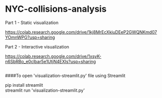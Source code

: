 # NYC-collisions-analysis

Part 1 - Static visualization

https://colab.research.google.com/drive/1kj8MrEcXkiuDEeP2GWQNKmd07YOmnWPG?usp=sharing

Part 2 -  Interactive visualization

https://colab.research.google.com/drive/1xsyK-n6SbRBo_e0clbar5e1UtjN4EXIs?usp=sharing

##
####To open 'visualization-streamlit.py' file using Streamlit

pip install streamlit <br />
streamlit run 'visualization-streamlit.py'
